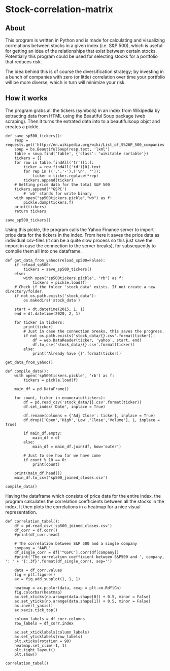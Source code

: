 # Stock-correlation-matrix

## About
This program is written in Python and is made for calculating and visualizing correlations between stocks in a given index (i.e. S&P 500), which is useful for getting an idea of the relationships that exist between certain stocks. Potentially this program could be used for selecting stocks for a portfolio that reduces risk. 

The idea behind this is of course the diversification strategy; by investing in a bunch of companies with zero (or little) correlation over time your portfolio will be more diverse, which in turn will minimize your risk. 

## How it works
The program grabs all the tickers (symbols) in an index from Wikipedia by extracting data from HTML using the Beautiful Soup package (web scraping). Then it turns the extrated data into to a beautifulsoup objct and creates a pickle.
```
def save_sp500_tickers():
    resp = requests.get('http://en.wikipedia.org/wiki/List_of_S%26P_500_companies')
    soup = bs.BeautifulSoup(resp.text, 'lxml')
    table = soup.find('table', {'class': 'wikitable sortable'})
    tickers = []
    for row in table.findAll('tr')[1:]:
        ticker = row.findAll('td')[0].text
        for rep in (('.','-'),('\n', '')):
            ticker = ticker.replace(*rep)
        tickers.append(ticker)
    # Getting price data for the total S&P 500
    tickers.append('^GSPC')
        # 'wb' stands for write binary
    with open("sp500tickers.pickle","wb") as f:
        pickle.dump(tickers,f)
    print(tickers)
    return tickers

save_sp500_tickers()
```
Using this pickle, the program calls the Yahoo Finance server to import price data for the tickers in the index. From here it saves the price data as individual csv-files (it can be a quite slow process so this just save the import in case the connection to the server breaks), for subsequently to compile them all into one dataframe. 
```
def get_data_from_yahoo(reload_sp500=False):
    if reload_sp500:
        tickers = save_sp500_tickers()
    else:
        with open("sp500tickers.pickle", "rb") as f:
            tickers = pickle.load(f)
    # Check if the folder 'stock_data' exists. If not create a new directory/folder.
    if not os.path.exists('stock_data'):
        os.makedirs('stock_data')

    start = dt.datetime(2015, 1, 1)
    end = dt.datetime(2020, 2, 1)

    for ticker in tickers:
        print(ticker)
        # Just in case the connection breaks, this saves the progress.
        if not os.path.exists('stock_data/{}.csv'.format(ticker)):
            df = web.DataReader(ticker, 'yahoo', start, end)
            df.to_csv('stock_data/{}.csv'.format(ticker))
        else:
            print('Already have {}'.format(ticker))

get_data_from_yahoo()

def compile_data():
    with open('sp500tickers.pickle', 'rb') as f:
        tickers = pickle.load(f)

    main_df = pd.DataFrame()

    for count, ticker in enumerate(tickers):
        df = pd.read_csv('stock_data/{}.csv'.format(ticker))
        df.set_index('Date', inplace = True)

        df.rename(columns = {'Adj Close': ticker}, inplace = True)
        df.drop(['Open','High','Low','Close','Volume'], 1, inplace = True)

        if main_df.empty:
            main_df = df
        else:
            main_df = main_df.join(df, how='outer')

        # Just to see how far we have come
        if count % 10 == 0:
            print(count)

    print(main_df.head())
    main_df.to_csv('sp500_joined_closes.csv')

compile_data()
```
Having the dataframe which consists of price data for the entire index, the program calculates the correlation coefficients between all the stocks in the index. It then plots the correlations in a heatmap for a nice visual representation. 
```
def correlation_tabel():
    df = pd.read_csv('sp500_joined_closes.csv')
    df_corr = df.corr()
    #print(df_corr.head)

    # The correlation between S&P 500 and a single company
    company = 'AAPL'
    df_single_corr = df['^GSPC'].corr(df[company])
    #print('The correlation coefficient between S&P500 and ', company, ': ' + '{:.3f}'.format(df_single_corr), sep='')

    data = df_corr.values
    fig = plt.figure()
    ax = fig.add_subplot(1, 1, 1)

    heatmap = ax.pcolor(data, cmap = plt.cm.RdYlGn)
    fig.colorbar(heatmap)
    ax.set_xticks(np.arange(data.shape[0]) + 0.5, minor = False)
    ax.set_yticks(np.arange(data.shape[1]) + 0.5, minor = False)
    ax.invert_yaxis()
    ax.xaxis.tick_top()

    column_labels = df_corr.columns
    row_labels = df_corr.index

    ax.set_xticklabels(column_labels)
    ax.set_yticklabels(row_labels)
    plt.xticks(rotation = 90)
    heatmap.set_clim(-1, 1)
    plt.tight_layout()
    plt.show()

correlation_tabel()
```
